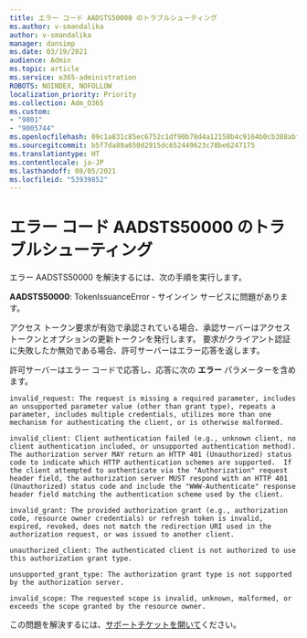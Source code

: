 ```yaml
---
title: エラー コード AADSTS50000 のトラブルシューティング
ms.author: v-smandalika
author: v-smandalika
manager: dansimp
ms.date: 03/19/2021
audience: Admin
ms.topic: article
ms.service: o365-administration
ROBOTS: NOINDEX, NOFOLLOW
localization_priority: Priority
ms.collection: Adm_O365
ms.custom:
- "9801"
- "9005744"
ms.openlocfilehash: 09c1a831c85ec6752c1df90b78d4a12158b4c9164b0cb388abf84fff745d35b3
ms.sourcegitcommit: b5f7da89a650d2915dc652449623c78be6247175
ms.translationtype: HT
ms.contentlocale: ja-JP
ms.lasthandoff: 08/05/2021
ms.locfileid: "53939852"
---
```

# <a name="troubleshoot-aadsts50000-error-code"></a>エラー コード AADSTS50000 のトラブルシューティング

エラー AADSTS50000 を解決するには、次の手順を実行します。

**AADSTS50000**: TokenIssuanceError - サインイン サービスに問題があります。

アクセス トークン要求が有効で承認されている場合、承認サーバーはアクセス トークンとオプションの更新トークンを発行します。 要求がクライアント認証に失敗したか無効である場合、許可サーバーはエラー応答を返します。

許可サーバーはエラー コードで応答し、応答に次の **エラー** パラメーターを含めます。

`invalid_request: The request is missing a required parameter, includes an unsupported parameter value (other than grant type), repeats a parameter, includes multiple credentials, utilizes more than one mechanism for authenticating the client, or is otherwise malformed.`

`invalid_client: Client authentication failed (e.g., unknown client, no client authentication included, or unsupported authentication method).  The authorization server MAY return an HTTP 401 (Unauthorized) status code to indicate which HTTP authentication schemes are supported.  If the client attempted to authenticate via the "Authorization" request header field, the authorization server MUST respond with an HTTP 401 (Unauthorized) status code and include the "WWW-Authenticate" response header field matching the authentication scheme used by the client.`

`invalid_grant: The provided authorization grant (e.g., authorization code, resource owner credentials) or refresh token is invalid, expired, revoked, does not match the redirection URI used in the authorization request, or was issued to another client.`

`unauthorized_client: The authenticated client is not authorized to use this authorization grant type.`

`unsupported_grant_type: The authorization grant type is not supported by the authorization server.`

`invalid_scope: The requested scope is invalid, unknown, malformed, or exceeds the scope granted by the resource owner.`

この問題を解決するには、[サポートチケットを開いて](https://docs.microsoft.com/azure/active-directory/fundamentals/active-directory-troubleshooting-support-howto)ください。